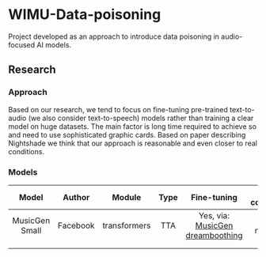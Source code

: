 # WIMU-Data-poisoning
Project developed as an approach to introduce data poisoning in audio-focused AI models.
## Research
### Approach
Based on our research, we tend to focus on fine-tuning pre-trained text-to-audio (we also consider text-to-speech) models rather than training a clear model on huge datasets. The main factor is long time required to achieve so and need to use sophisticated graphic cards. Based on paper describing Nightshade we think that our approach is reasonable and even closer to real conditions.
### Models
| **Model** | **Author** | **Module**  | **Type**  | **Fine-tuning**  | **Time consumed**  | **VRAM consumed** |
|:-:|:-:|:-:|:-:|:-:|:-:|:-:|
| MusicGen Small | Facebook  | transformers  | TTA  | Yes, via: [MusicGen dreamboothing](https://github.com/ylacombe/musicgen-dreamboothing)| to measure| to measure |
|   |   |   |   |   | | |
|   |   |   |   |   | | |

